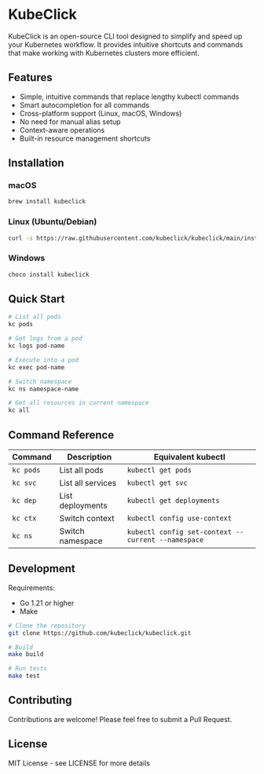 # KubeClick

KubeClick is an open-source CLI tool designed to simplify and speed up your Kubernetes workflow. It provides intuitive shortcuts and commands that make working with Kubernetes clusters more efficient.

## Features

- Simple, intuitive commands that replace lengthy kubectl commands
- Smart autocompletion for all commands
- Cross-platform support (Linux, macOS, Windows)
- No need for manual alias setup
- Context-aware operations
- Built-in resource management shortcuts

## Installation

### macOS
```bash
brew install kubeclick
```

### Linux (Ubuntu/Debian)
```bash
curl -s https://raw.githubusercontent.com/kubeclick/kubeclick/main/install.sh | sudo bash
```

### Windows
```powershell
choco install kubeclick
```

## Quick Start

```bash
# List all pods
kc pods

# Get logs from a pod
kc logs pod-name

# Execute into a pod
kc exec pod-name

# Switch namespace
kc ns namespace-name

# Get all resources in current namespace
kc all
```

## Command Reference

| Command | Description | Equivalent kubectl |
|---------|-------------|-------------------|
| `kc pods` | List all pods | `kubectl get pods` |
| `kc svc` | List all services | `kubectl get svc` |
| `kc dep` | List deployments | `kubectl get deployments` |
| `kc ctx` | Switch context | `kubectl config use-context` |
| `kc ns` | Switch namespace | `kubectl config set-context --current --namespace` |

## Development

Requirements:
- Go 1.21 or higher
- Make

```bash
# Clone the repository
git clone https://github.com/kubeclick/kubeclick.git

# Build
make build

# Run tests
make test
```

## Contributing

Contributions are welcome! Please feel free to submit a Pull Request.

## License

MIT License - see LICENSE for more details
